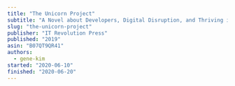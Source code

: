 ```yaml
---
title: "The Unicorn Project"
subtitle: "A Novel about Developers, Digital Disruption, and Thriving in the Age of Data"
slug: "the-unicorn-project"
publisher: "IT Revolution Press"
published: "2019"
asin: "B07QT9QR41"
authors:
  - gene-kim
started: "2020-06-10"
finished: "2020-06-20"
---
```

